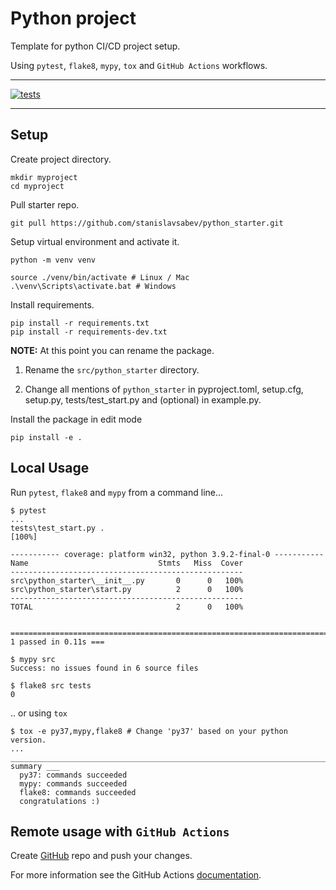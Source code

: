# Python project

Template for python CI/CD project setup.

Using `pytest`, `flake8`, `mypy`, `tox` and `GitHub Actions` workflows.

---

[![tests](https://github.com/stanislavsabev/python_starter/workflows/tests/badge.svg)](https://github.com/stanislavsabev/python_starter/actions/workflows/tests.yaml)

---

## Setup

Create project directory.

```text
mkdir myproject
cd myproject
```

Pull starter repo.

```text
git pull https://github.com/stanislavsabev/python_starter.git
```

Setup virtual environment and activate it.

```text
python -m venv venv

source ./venv/bin/activate # Linux / Mac
.\venv\Scripts\activate.bat # Windows
```

Install requirements.

```text
pip install -r requirements.txt
pip install -r requirements-dev.txt
```

**NOTE:** At this point you can rename the package.

1. Rename the `src/python_starter` directory.

2. Change all mentions of `python_starter` in pyproject.toml, setup.cfg, setup.py, tests/test_start.py and (optional) in example.py.

Install the package in edit mode

```text
pip install -e .
```

## Local Usage

Run `pytest`, `flake8` and `mypy` from a command line...

```text
$ pytest
...
tests\test_start.py .
[100%]

----------- coverage: platform win32, python 3.9.2-final-0 -----------
Name                             Stmts   Miss  Cover
----------------------------------------------------
src\python_starter\__init__.py       0      0   100%
src\python_starter\start.py          2      0   100%
----------------------------------------------------
TOTAL                                2      0   100%


========================================================================= 1 passed in 0.11s ===
```

```text
$ mypy src
Success: no issues found in 6 source files

$ flake8 src tests
0
```

.. or  using `tox`

```text
$ tox -e py37,mypy,flake8 # Change 'py37' based on your python version.
...
______________________________________________________________________________ summary ___
  py37: commands succeeded
  mypy: commands succeeded
  flake8: commands succeeded
  congratulations :)
```

## Remote usage with `GitHub Actions`

Create [GitHub](https://github.com) repo and push your changes.

For more information see the GitHub Actions  [documentation](https://docs.github.com/en/actions/using-workflows).
